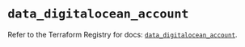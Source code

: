 # `data_digitalocean_account`

Refer to the Terraform Registry for docs: [`data_digitalocean_account`](https://registry.terraform.io/providers/digitalocean/digitalocean/2.50.0/docs/data-sources/account).

